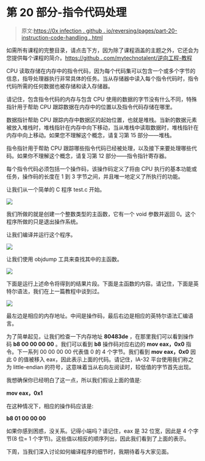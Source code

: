 # 第 20 部分-指令代码处理

> 原文:[https://0x infection . github . io/reversing/pages/part-20-instruction-code-handling . html](https://0xinfection.github.io/reversing/pages/part-20-instruction-code-handling.html)

如需所有课程的完整目录，请点击下方，因为除了课程涵盖的主题之外，它还会为您提供每个课程的简介。[https://github . com/mytechnotalent/逆向工程-教程](https://github.com/mytechnotalent/Reverse-Engineering-Tutorial)

CPU 读取存储在内存中的指令代码，因为每个代码集可以包含一个或多个字节的信息，指导处理器执行非常具体的任务。当从存储器中读入每个指令代码时，指令代码所需的任何数据也被存储和读入存储器。

请记住，包含指令代码的内存与包含 CPU 使用的数据的字节没有什么不同，特殊指针用于帮助 CPU 跟踪数据在内存中的位置以及指令代码存储在哪里。

数据指针帮助 CPU 跟踪内存中数据区的起始位置，也就是堆栈。当新的数据元素被放入堆栈时，堆栈指针在内存中向下移动，当从堆栈中读取数据时，堆栈指针在内存中向上移动。如果您不理解这个概念，请复习第 15 部分——堆栈。

指令指针用于帮助 CPU 跟踪哪些指令代码已经被处理，以及接下来要处理哪些代码。如果你不理解这个概念，请复习第 12 部分——指令指针寄存器。

每个指令代码必须包括一个操作码，该操作码定义了将由 CPU 执行的基本功能或任务，操作码的长度在 1 到 3 字节之间，并且唯一地定义了所执行的功能。

让我们从一个简单的 C 程序 test.c 开始。

![](../Images/b489139852974799146380ec64e3baaa.png)

我们所做的就是创建一个整数类型的主函数，它有一个 void 参数并返回 0。这个程序所做的只是退出操作系统。

让我们编译并运行这个程序。

![](../Images/6c5913ba32635000bceb9682d47df090.png)

让我们使用 objdump 工具来查找其中的主函数。

![](../Images/fe3e091fd2db416e2451c014ce0dddde.png)

下面是运行上述命令将得到的结果片段。下面是主函数的内容。请记住，下面是英特尔语法，我们在上一篇教程中谈到过。

![](../Images/0ca55f00d5ee31b4a8beda9fba894b65.png)

最左边是相应的内存地址。中间是操作码，最后右边是相应的英特尔语法汇编语言。

为了简单起见，让我们检查一下内存地址 **80483de** ，在那里我们可以看到操作码 **b8 00 00 00 00** 。我们可以看到 **b8** 操作码对应右边的 **mov eax，0x0** 指令。下一系列 00 00 00 00 代表值 0 的 4 个字节。我们看到 **mov eax，0x0** 因此 0 的值被移入 eax，因此表示上面的代码。请记住，IA-32 平台使用我们称之为 little-endian 的符号，这意味着当从右向左阅读时，较低值的字节首先出现。

我想确保你已经明白了这一点，所以我们假设上面的值是:

**mov eax，0x1**

在这种情况下，相应的操作码应该是:

**b8 01 00 00 00**

如果你感到困惑，没关系。记得小端吗？请记住，eax 是 32 位宽，因此是 4 个字节(8 位= 1 个字节)。这些值以相反的顺序列出，因此我们看到了上面的表示。

下周，当我们深入讨论如何编译程序的细节时，我期待着与大家见面。